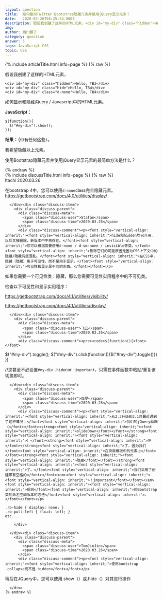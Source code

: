 ```yaml
---
layout: question
title:  如何使用Twitter Bootstrap隐藏元素并使用jQuery显示元素？
date:   2020-03-26T08:25:34.000Z
description: 假设我创建了这样的HTML元素，<div id="my-div" class="hidden">Hello, TB3</div><div id="m...
img: 
author: 西门猴子
category: question
answer: 5
tags: JavaScript CSS
topic: CSS
---
```

<div class="article-root">
  <div class="article">
    {% include articleTitle.html info=page %}
    {% raw %}
    <div class="article-content"><p><font style="vertical-align: inherit;"><font style="vertical-align: inherit;">假设我创建了这样的HTML元素，</font></font></p>

<pre><code>&lt;div id="my-div" class="hidden"&gt;Hello, TB3&lt;/div&gt;<font></font>
&lt;div id="my-div" class="hide"&gt;Hello, TB4&lt;/div&gt;<font></font>
&lt;div id="my-div" class="d-none"&gt;Hello, TB4&lt;/div&gt;<font></font>
</code></pre>

<p><font style="vertical-align: inherit;"><font style="vertical-align: inherit;">如何显示和隐藏jQuery / Javascript中的HTML元素。</font></font></p>

<p><strong><font style="vertical-align: inherit;"><font style="vertical-align: inherit;">JavaScript：</font></font></strong></p>

<pre><code>$(function(){<font></font>
  $("#my-div").show();<font></font>
});<font></font>
</code></pre>

<p><strong><font style="vertical-align: inherit;"><font style="vertical-align: inherit;">结果：（</font></font></strong><font style="vertical-align: inherit;"><font style="vertical-align: inherit;">带有任何这些）。</font></font></p>

<p><font style="vertical-align: inherit;"><font style="vertical-align: inherit;">我希望隐藏以上元素。</font></font></p>

<p><font style="vertical-align: inherit;"><font style="vertical-align: inherit;">使用Bootstrap隐藏元素并使用jQuery显示元素的最简单方法是什么？</font></font></p></div>
    {% endraw %}
  </div>

  <div class="discuss-wrapper">
    {% include discussTitle.html info=page %}
    {% raw %}
    <div class="discuss-item">
        <div class="discuss-parent">
          <div class="discuss-meta">
            <span class="discuss-user">Itachi</span>
            <span class="discuss-time">2020.03.26</span>
          </div>
          <div class="discuss-comment"><p><font style="vertical-align: inherit;"><font style="vertical-align: inherit;">在bootstrap 4中，您可以使用</font></font><code>d-none</code><font style="vertical-align: inherit;"><font style="vertical-align: inherit;">class完全隐藏元素。
</font></font><a href="https://getbootstrap.com/docs/4.0/utilities/display/" rel="nofollow noreferrer"><font style="vertical-align: inherit;"><font style="vertical-align: inherit;">https://getbootstrap.com/docs/4.0/utilities/display/</font></font></a></p></div>
        </div>
        
      </div><div class="discuss-item">
        <div class="discuss-parent">
          <div class="discuss-meta">
            <span class="discuss-user">Stafan</span>
            <span class="discuss-time">2020.03.26</span>
          </div>
          <div class="discuss-comment"><p><font style="vertical-align: inherit;"><font style="vertical-align: inherit;">hide和hidden均已弃用，以后又被删除，新版本中不再存在。</font><font style="vertical-align: inherit;">您可以根据需要使用d-none / d-sm-none / invisible等类。</font><font style="vertical-align: inherit;">删除它们的可能原因是因为CSS上下文中的隐藏/隐藏有些混乱。</font><font style="vertical-align: inherit;">在CSS中，隐藏（隐藏）用于可见性，而不是用于显示。</font><font style="vertical-align: inherit;">可见性和显示是不同的东西。</font></font></p>

<p><font style="vertical-align: inherit;"><font style="vertical-align: inherit;">如果您需要一个可见性类：隐藏，那么您需要可见性实用程序中的不可见类。</font></font></p>

<p><font style="vertical-align: inherit;"><font style="vertical-align: inherit;">检查以下可见性和显示实用程序： </font></font></p>

<p><a href="https://getbootstrap.com/docs/4.1/utilities/visibility/" rel="nofollow noreferrer"><font style="vertical-align: inherit;"><font style="vertical-align: inherit;">https://getbootstrap.com/docs/4.1/utilities/visibility/</font></font></a></p>

<p><a href="https://getbootstrap.com/docs/4.1/utilities/display/" rel="nofollow noreferrer"><font style="vertical-align: inherit;"><font style="vertical-align: inherit;">https://getbootstrap.com/docs/4.1/utilities/display/</font></font></a>  </p></div>
        </div>
        
      </div><div class="discuss-item">
        <div class="discuss-parent">
          <div class="discuss-meta">
            <span class="discuss-user">飞云</span>
            <span class="discuss-time">2020.03.26</span>
          </div>
          <div class="discuss-comment"><pre><code>$(function(){<font></font>
<font></font>
$("#my-div").toggle();<font></font>
<font></font>
$("#my-div").click(function(){$("#my-div").toggle()})<font></font>
<font></font>
})<font></font>
</code></pre>

<p><font style="vertical-align: inherit;"><font style="vertical-align: inherit;">//您甚至不必设置</font></font><code>#my-div</code> <code>.hide</code><font style="vertical-align: inherit;"><font style="vertical-align: inherit;">nor </font></font><code>!important</code><font style="vertical-align: inherit;"><font style="vertical-align: inherit;">，只需在事件函数中粘贴/重复该切换即可。</font></font></p></div>
        </div>
        
      </div><div class="discuss-item">
        <div class="discuss-parent">
          <div class="discuss-meta">
            <span class="discuss-user">伽罗</span>
            <span class="discuss-time">2020.03.26</span>
          </div>
          <div class="discuss-comment"><p><font style="vertical-align: inherit;"><font style="vertical-align: inherit;">从2.3升级到3.1时最近遇到了这种情况；</font><font style="vertical-align: inherit;">我们的jQuery动画（</font></font><strong><font style="vertical-align: inherit;"><font style="vertical-align: inherit;">slideDown</font></font></strong><font style="vertical-align: inherit;"><font style="vertical-align: inherit;">）</font><strong><font style="vertical-align: inherit;">坏</font></strong><font style="vertical-align: inherit;">了，因为我们</font><font style="vertical-align: inherit;">在页面模板中的元素上</font></font><strong><font style="vertical-align: inherit;"><font style="vertical-align: inherit;">隐藏</font></font></strong><font style="vertical-align: inherit;"><font style="vertical-align: inherit;">了。</font><font style="vertical-align: inherit;">我们采用了创建带有空格的</font></font><em><font style="vertical-align: inherit;"><font style="vertical-align: inherit;">！important</font></font></em><font style="vertical-align: inherit;"><font style="vertical-align: inherit;">规则</font><font style="vertical-align: inherit;">的Bootstrap类的命名空间版本的方法</font><font style="vertical-align: inherit;">。</font></font></p>

<pre><code>.rb-hide { display: none; }<font></font>
.rb-pull-left { float: left; }<font></font>
etc...<font></font>
</code></pre></div>
        </div>
        
      </div><div class="discuss-item">
        <div class="discuss-parent">
          <div class="discuss-meta">
            <span class="discuss-user">TomJinJin</span>
            <span class="discuss-time">2020.03.26</span>
          </div>
          <div class="discuss-comment"><p><font style="vertical-align: inherit;"><font style="vertical-align: inherit;">使用bootstrap .collapse而不是.hidden</font></font></p>

<p><font style="vertical-align: inherit;"><font style="vertical-align: inherit;">稍后在JQuery中，您可以使用.show（）或.hide（）对其进行操作</font></font></p></div>
        </div>
        
      </div>
    {% endraw %}
  </div>
<div>
